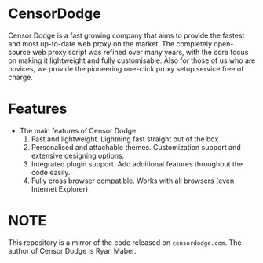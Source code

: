 # CensorDodge
Censor Dodge is a fast growing company that aims to provide the fastest and most up-to-date web proxy on the market.
The completely open-source web proxy script was refined over many years, with the core focus on making it lightweight and fully customisable. Also for those of us who are novices, we provide the pioneering one-click proxy setup service free of charge.

# Features
* The main features of Censor Dodge:
    1. Fast and lightweight. Lightning fast straight out of the box.
	2. Personalised and attachable themes. Customization support and extensive designing options.
	3. Integrated plugin support. Add additional features throughout the code easily.
	4. Fully cross browser compatible. Works with all browsers (even Internet Explorer).

# NOTE
This repository is a mirror of the code released on `censordodge.com`. The author of Censor Dodge is Ryan Maber.
